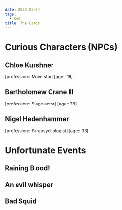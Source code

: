 ```yaml
---
date: 2022-05-24
tags:
  - CoC
title: The Cards
---
```

# Curious Characters (NPCs)
## Chloe Kurshner
[profession:: Move star]
[age:: 19]
## Bartholomew Crane III
[profession:: Stage actor]
[age:: 28]
## Nigel Hedenhammer
[profession:: Parapsychologist]
[age:: 33]
# Unfortunate Events
## Raining Blood!
## An evil whisper
## Bad Squid
# 